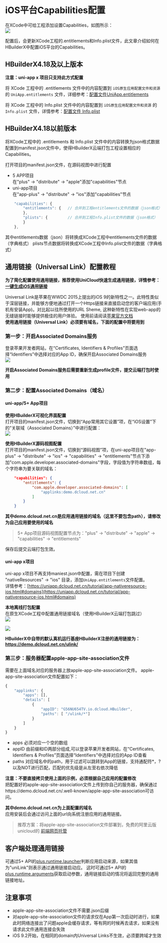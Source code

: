 # iOS平台Capabilities配置  

在XCode中可给工程添加设置Capabilities，如图所示：  
![](https://native-res.dcloud.net.cn/images/uniapp/ios/xcode-capabilities.png)

配置后，会更新XCode工程的.entitlements和Info.plist文件，此文章介绍如何在HBuilderX中配置iOS平台的Capabilities。

## HBuilderX4.18及以上版本

**注意：uni-app x 项目只支持此方式配置** 

将 XCode 工程中的 .entitlements 文件中的内容配置到 `iOS原生应用配置文件和资源` 的 `UniApp.entitlements` 文件，详细参考：[配置文件UniApp.entitlements](https://uniapp.dcloud.net.cn/tutorial/app-nativeresource-ios.html#entitlements)  

将 XCode 工程中的 Info.plist 文件中的内容配置到 `iOS原生应用配置文件和资源` 的 `Info.plist` 文件，详情参考：[配置文件 Info.plist](https://uniapp.dcloud.net.cn/tutorial/app-nativeresource-ios.html#infoplist)  



## HBuilderX4.18以前版本
将XCode工程中的 .entitlements 和 Info.plist 文件中的内容转换为json格式数据配置到manifest.json文件中，使得HBuilderX云端打包工程设置相应的Capabilities。

打开项目的manifest.json文件，在源码视图中进行配置  
- 5  APP项目  
  在"plus" -> "distribute" -> "apple"添加"capabilities"节点  
- uni-app项目  
  在"app-plus" -> "distribute" -> "ios"添加"capabilities"节点  

```js
	"capabilities": {
		"entitlements": {	// 合并到工程entitlements文件的数据（json格式）
		},
		"plists": {			// 合并到工程Info.plist文件的数据（json格式）
		}
	},
```
其中entitlements数据（json）将转换成XCode工程中entitlements文件的数据（字典格式）
plists节点数据将转换成XCode工程中Info.plist文件的数据（字典格式）


<a id="unilink"/>

## 通用链接（Universal Link）配置教程

**为了简化配置使用通用链接，推荐使用UniCloud快速生成通用链接，详情参考：[一键生成iOS通用链接](https://uniapp.dcloud.io/api/plugins/universal-links)**  

Universal Link是苹果在WWDC 2015上提出的iOS 9的新特性之一。此特性类似于深层链接，并能够方便地通过打开一个Https链接来直接启动您的客户端应用(手机有安装App)。对比起以往所使用的URL Sheme, 这种新特性在实现web-app的无缝链接时能够提供极佳的用户体验。
使用前请阅读[苹果官方文档](https://developer.apple.com/library/archive/documentation/General/Conceptual/AppSearch/UniversalLinks.html#//apple_ref/doc/uid/TP40016308-CH12-SW1)  
**使用通用链接（Universal Link）必须要有域名，下面的配置中将要用到**

### 第一步：开启Associated Domains服务
登录苹果开发者网站，在“Certificates, Identifiers & Profiles”页面选择“Identifiers”中选择对应的App ID，确保开启Associated Domains服务  
![](https://native-res.dcloud.net.cn/images/uniapp/ios/apple-capabilities.png)

**开启Associated Domains服务后需要重新生成profile文件，提交云端打包时使用**

<a id="associatedDomains"/>

### 第二步：配置Associated Domains（域名）

#### uni-app/5+ App项目  
**使用HBuilderX可视化界面配置**  
打开项目的manifest.json文件，切换到“App常用其它设置”项，在“iOS设置”下的“关联域（Associated Domains）”中进行配置：  
![](https://native-res.dcloud.net.cn/images/uniapp/ios/hx-ass-domains.png)

**使用HBuilderX源码视图配置**  
打开项目的manifest.json文件，切换到“源码视图”项，在uni-app项目在"app-plus" -> "distribute" -> "ios" -> "capabilities" -> "entitlements"节点下添加"com.apple.developer.associated-domains"字段，字段值为字符串数组，每个字符串为要关联的域名：  
```json
	"capabilities": {
		"entitlements": {
			"com.apple.developer.associated-domains": [
				"applinks:demo.dcloud.net.cn"
			]
		}
	}
```
**其中demo.dcloud.net.cn是应用通用链接的域名（这里不要包含path），请修改为自己应用要使用的域名**

> 5+ App项目源码视图配置节点为："plus" -> "distribute" -> "apple" -> "capabilities" -> "entitlements"

保存后提交云端打包生效。

#### uni-app x项目  
uni-app x项目不再支持maniest.json中配置，需在项目下创建 "nativeResources" -> "ios" 目录，添加`UniApp.entitlements`文件配置。  
详情参考：[https://uniapp.dcloud.net.cn/tutorial/app-nativeresource-ios.html#domains](https://uniapp.dcloud.net.cn/tutorial/app-nativeresource-ios.html#domains)


**本地离线打包配置**  
在原生XCode工程中配置通用链接域名（使用HBuilderX云端打包跳过）  
![](https://native-res.dcloud.net.cn/images/uniapp/ios/xcode-ass-domains1.png)  

![](https://native-res.dcloud.net.cn/images/uniapp/ios/xcode-ass-domains2.png)  

**HBuilderX中自带的默认真机运行基座HBuilderX注册的通用链接为：https://demo.dcloud.net.cn/ulink/**

### 第三步：服务器配置apple-app-site-association文件
需要在上面域名对应的服务器上放apple-app-site-association文件。
apple-app-site-association文件配置如下：
```javascript
{
    "applinks": {
        "apps": [],
        "details": [
            {
                "appID": "G56NU654TV.io.dcloud.HBuilder",
                "paths": [ "/ulink/*"]
            }
        ]
    }
}
```
- apps
必须对应一个空的数组
- appID
由前缀和ID两部分组成,可以登录苹果开发者网站，在“Certificates, Identifiers & Profiles”页面选择“Identifiers”中选择对应的App ID查看
- paths
对应域名中的path，用于过滤可以跳转到App的链接，支持通配符*，?以及NOT进行匹配，匹配的优先级是从左至右依次降低

**注意：不要直接拷贝使用上面的示例，必须根据自己应用的配置修改**  
把配置好的apple-app-site-association文件上传到你自己的服务器，确保通过https://demo.dcloud.net.cn/.well-known/apple-app-site-association可访问。  

**其中demo.dcloud.net.cn为上面配置的域名**  
应用安装后会通过访问上面的url向系统注册应用的通用链接。

> 推荐方案：将apple-app-site-association文件部署到，免费的阿里云版unicloud的 [前端网页托管](https://uniapp.dcloud.io/uniCloud/hosting?id=%e7%ae%80%e4%bb%8b) 

## 客户端处理通用链接
可通过5+ API的[plus.runtime.launcher](https://www.html5plus.org/doc/zh_cn/runtime.html#plus.runtime.launcher)判断应用启动来源，如果其值为"uniLink"则表示通过通用链接启动应。
这时可通过5+ API的[plus.runtime.arguments](https://www.html5plus.org/doc/zh_cn/runtime.html#plus.runtime.arguments)获取启动参数，通用链接启动的情况将返回完整的通用链接地址。

## 注意事项
- apple-app-site-association文件不需要.json后缀
- 对apple-app-site-association文件的请求仅在App第一次启动时进行，如果此时网络连接出了问题apple会缓存请求，等有网的时候再去请求，如果没有请求此文件通用连接会失效
- iOS 9.2开始，在相同的domain内Universal Links不生效，必须要跨域才生效

